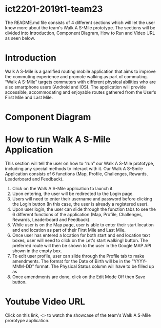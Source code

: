 # ict2201-2019t1-team23
The README.md file consists of 4 different sections which will let the user know more about the team's Walk A S-Mile prototype.
The sections will be divided into Introduction, Component Diagram, How to Run and Video URL as seen below. 

# Introduction 
Walk A S-Mile is a gamified routing mobile application that aims to improve the commuting experience and promote walking as part of commuting. “Walk A S-Mile” targets commuters with different physical abilities who are also smartphone users (Android and IOS). The application will provide accessible, accommodating and enjoyable routes gathered from the User’s First Mile and Last Mile. 

# Component Diagram

# How to run Walk A S-Mile Application
This section will tell the user on how to “run” our Walk A S-Mile prototype, including any special methods to interact with it.
Our Walk A S-Smile Application consists of 6 functions (Map, Profile, Challenges, Rewards, Leaderboard and Feedback). 

1. Click on the Walk A S-Mile application to launch it.
2. Upon entering, the user will be redirected to the Login page.
3. Users will need to enter their username and password before clicking the Login button (In this case, the user is already a registered user).
4. Upon user login, the user can slide through the function tabs to see the 6 different functions of the application (Map, Profile, Challenges, Rewards, Leaderboard and Feedback).
5. While user is on the Map page, user is able to enter their start location and end location as part of their First Mile and Last Mile. 
6. Once user has entered a location for both start and end location text boxes, user will need to click on the Let's start walking! button. The preferred route will then be shown to the user in the Google MAP API shown in the empty box. 
8. To edit user profile, user can slide through the Profile tab to make amendments. The format for the Date of Birth will be in the "YYYY-MMM-DD" format. The Physical Status column will have to be filled up as <???>
9. Once amendments are done, click on the Edit Mode Off then Save button. 

# Youtube Video URL
Click on this link, <> to watch the showcase of the team's Walk A S-Mile prorotype application.
